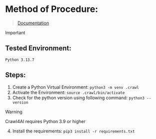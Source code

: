 # Method of Procedure:

> [Documentation](/references/documentation.md)

> [!IMPORTANT]
> ## Tested Environment:
> `Python 3.13.7`

## Steps:
1. Create a Python Virtual Environment:
```python3 -m venv .crawl```
2. Activate the Environment:
```source .crawl/bin/activate```
3. Check for the python version using following command:
```python3 --version```

> [!WARNING]
> Crawl4AI requires Python 3.9 or higher

4. Install the requirements:
```pip3 install -r requirements.txt```

